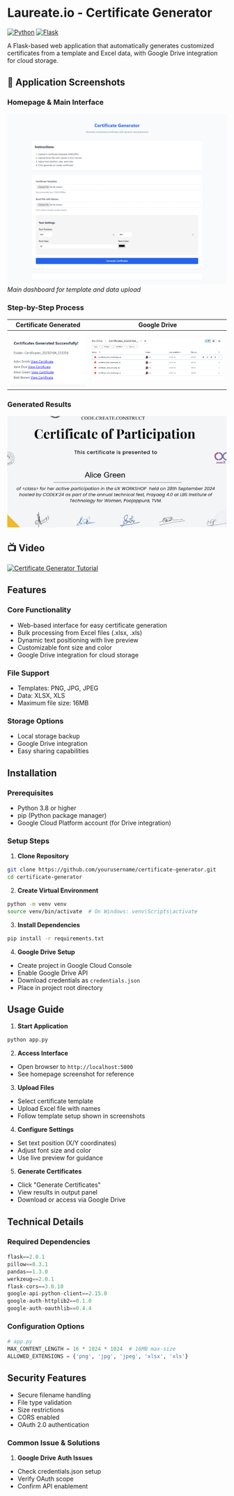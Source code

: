 # Laureate.io - Certificate Generator

[![Python](https://img.shields.io/badge/Python-3.8%2B-blue.svg)](https://www.python.org/downloads/)
[![Flask](https://img.shields.io/badge/Flask-2.0%2B-lightgrey.svg)](https://flask.palletsprojects.com/)

A  Flask-based web application that automatically generates customized certificates from a template and Excel data, with Google Drive integration for cloud storage.

## 📸 Application Screenshots

### Homepage & Main Interface
![Homepage Interface](screenshots/home.png)
*Main dashboard for template and data upload*

### Step-by-Step Process
| Certificate Generated | Google Drive |
|----------------------|-----------------|
|![Template Setup](screenshots/img1.png) | ![Settings](screenshots/img2.png)|

### Generated Results
![Certificate Output](screenshots/img3.png)

## 📺 Video 

[![Certificate Generator Tutorial](https://img.youtube.com/vi/F_E-y25bC-o/maxresdefault.jpg)](https://www.youtube.com/watch?v=F_E-y25bC-o)

##  Features

### Core Functionality
- Web-based interface for easy certificate generation
- Bulk processing from Excel files (.xlsx, .xls)
- Dynamic text positioning with live preview
- Customizable font size and color
- Google Drive integration for cloud storage

### File Support
- Templates: PNG, JPG, JPEG
- Data: XLSX, XLS
- Maximum file size: 16MB

### Storage Options
- Local storage backup
- Google Drive integration
- Easy sharing capabilities

##  Installation

### Prerequisites
- Python 3.8 or higher
- pip (Python package manager)
- Google Cloud Platform account (for Drive integration)

### Setup Steps

1. **Clone Repository**
```bash
git clone https://github.com/yourusername/certificate-generator.git
cd certificate-generator
```

2. **Create Virtual Environment**
```bash
python -m venv venv
source venv/bin/activate  # On Windows: venv\Scripts\activate
```

3. **Install Dependencies**
```bash
pip install -r requirements.txt
```

4. **Google Drive Setup**
- Create project in Google Cloud Console
- Enable Google Drive API
- Download credentials as `credentials.json`
- Place in project root directory

##  Usage Guide

1. **Start Application**
```bash
python app.py
```

2. **Access Interface**
- Open browser to `http://localhost:5000`
- See homepage screenshot for reference

3. **Upload Files**
- Select certificate template
- Upload Excel file with names
- Follow template setup shown in screenshots

4. **Configure Settings**
- Set text position (X/Y coordinates)
- Adjust font size and color
- Use live preview for guidance

5. **Generate Certificates**
- Click "Generate Certificates"
- View results in output panel
- Download or access via Google Drive


##  Technical Details

### Required Dependencies
```python
flask==2.0.1
pillow==8.3.1
pandas==1.3.0
werkzeug==2.0.1
flask-cors==3.0.10
google-api-python-client==2.15.0
google-auth-httplib2==0.1.0
google-auth-oauthlib==0.4.4
```

### Configuration Options
```python
# app.py
MAX_CONTENT_LENGTH = 16 * 1024 * 1024  # 16MB max-size
ALLOWED_EXTENSIONS = {'png', 'jpg', 'jpeg', 'xlsx', 'xls'}
```

##  Security Features

- Secure filename handling
- File type validation
- Size restrictions
- CORS enabled
- OAuth 2.0 authentication

### Common Issue & Solutions

1. **Google Drive Auth Issues**
- Check credentials.json setup
- Verify OAuth scope
- Confirm API enablement
